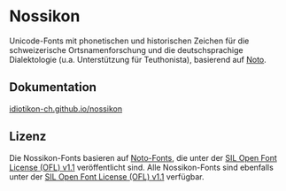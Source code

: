 # Nossikon

Unicode-Fonts mit phonetischen und historischen Zeichen für die schweizerische Ortsnamenforschung und die deutschsprachige Dialektologie (u.a. Unterstützung für Teuthonista), basierend auf [Noto](https://github.com/notofonts/latin-greek-cyrillic).

## Dokumentation

[idiotikon-ch.github.io/nossikon](https://idiotikon-ch.github.io/nossikon/)

## Lizenz

Die Nossikon-Fonts basieren auf [Noto-Fonts](https://github.com/notofonts/latin-greek-cyrillic), die unter der [SIL Open Font License (OFL) v1.1](http://scripts.sil.org/OFL) veröffentlicht sind. Alle Nossikon-Fonts sind ebenfalls unter der [SIL Open Font License (OFL) v1.1](http://scripts.sil.org/OFL) verfügbar.
